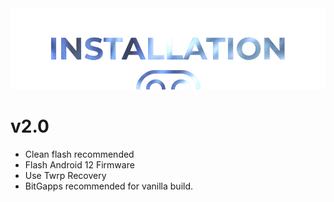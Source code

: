  <img src="https://raw.githubusercontent.com/DroidX-UI-Devices/Official_Devices/13/banners/install.png" />

# v2.0

- Clean flash recommended
- Flash Android 12 Firmware
- Use Twrp Recovery
- BitGapps recommended for vanilla build.

